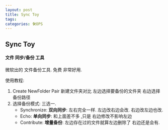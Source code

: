 ```yaml
---
layout: post
title: Sync Toy
tags: 
categories: 🛠OPS
---
```


## Sync Toy

#### 文件 同步/备份 工具

微软出的  文件备份工具.  免费 非常好用.

使用教程:
1. Create NewFolder Pair 新建文件夹对比
	左边选择要备份的文件夹  右边选择备份路径
2. 选择备份模式:  三选一.
	- Synchronize:   **双向同步**:    左右完全一样. 左边改右边会改.   右边改左边也改.
	- Echo:              **单向同步**:    和上面差不多 ,只是  右边修改不影响左边
	- Contribute:     **增量备份**:    左边存在过的文件就算左边删除了  右边还是会有.


